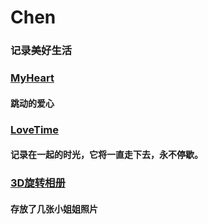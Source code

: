 # Chen
### 记录美好生活
### [MyHeart](https://chenxi-u.github.io/Chen/MyHeart/MyHeart.html)
#### 跳动的爱心
### [LoveTime](https://chenxi-u.github.io/Chen/LoveTime/Love.html)
#### 记录在一起的时光，它将一直走下去，永不停歇。
### [3D旋转相册](https://chenxi-u.github.io/Chen/3D/3D.html)
#### 存放了几张小姐姐照片
<!-- ### [对不起鸭](https://chenxi-u.github.io/Chen/Sorry/sorry.html)
#### 宝宝，对不起鸭 -->
